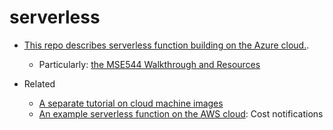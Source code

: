 # serverless

* [This repo describes serverless function building on the Azure cloud.](https://github.com/robfatland/serverless).
    * Particularly: [the MSE544 Walkthrough and Resources](https://github.com/robfatland/serverless/blob/main/azure/MSE544.md)


* Related
    * [A separate tutorial on cloud machine images](https://github.com/cloudbank-project/image-research-computing-tutorial)
    * [An example serverless function on the AWS cloud](https://github.com/robfatland/costnotify): Cost notifications
